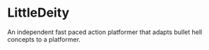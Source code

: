 # LittleDeity
An independent fast paced action platformer that adapts bullet hell concepts to a platformer.
